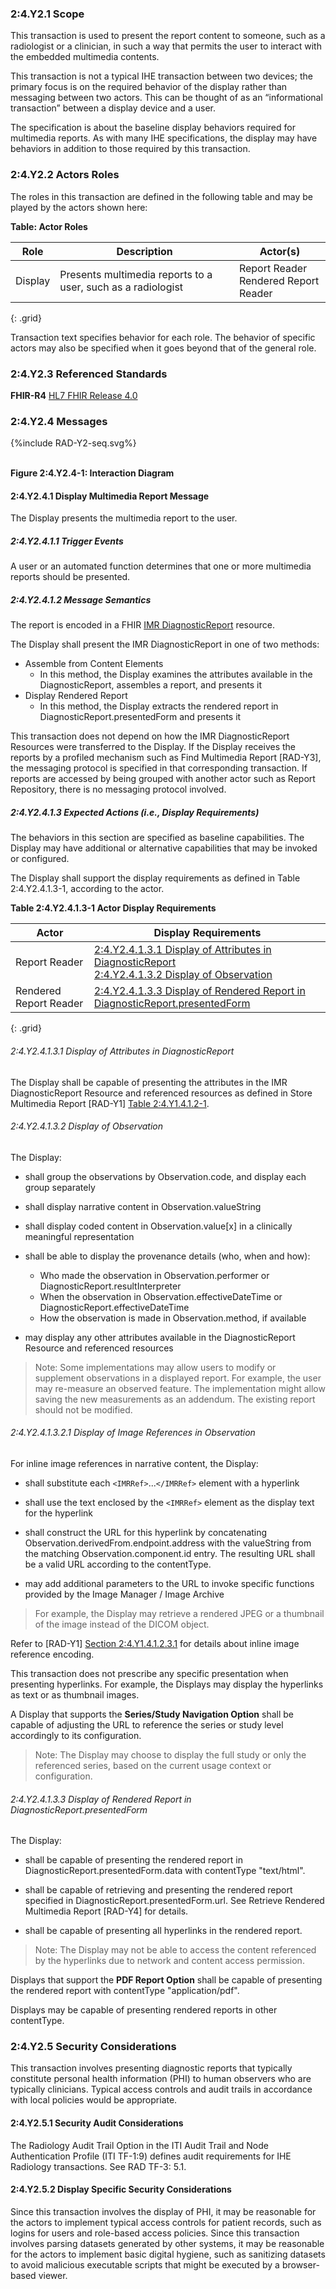 ### 2:4.Y2.1 Scope

This transaction is used to present the report content to someone, such as a radiologist or a clinician, in such a way that permits the user to interact with the embedded multimedia contents.

This transaction is not a typical IHE transaction between two devices; the primary focus is on the required behavior of the display rather than messaging between two actors. This can be thought of as an “informational transaction” between a display device and a user.

The specification is about the baseline display behaviors required for multimedia reports. As with many IHE specifications, the display may have behaviors in addition to those required by this transaction.

### 2:4.Y2.2 Actors Roles

The roles in this transaction are defined in the following table and may be played by the actors shown here:

**Table: Actor Roles**

| Role      | Description                                   | Actor(s)          |
|-----------|-----------------------------------------------|-------------------|
| Display | Presents multimedia reports to a user, such as a radiologist    | Report Reader <br> Rendered Report Reader|
{: .grid}

Transaction text specifies behavior for each role. The behavior of specific actors may also be specified when it goes beyond that of the general role.

### 2:4.Y2.3 Referenced Standards

**FHIR-R4** [HL7 FHIR Release 4.0](http://www.hl7.org/FHIR/R4)

### 2:4.Y2.4 Messages

<div>
{%include RAD-Y2-seq.svg%}
</div>
<br clear="all">

**Figure 2:4.Y2.4-1: Interaction Diagram**

#### 2:4.Y2.4.1 Display Multimedia Report Message
The Display presents the multimedia report to the user.

##### 2:4.Y2.4.1.1 Trigger Events

A user or an automated function determines that one or more multimedia reports should be presented.

##### 2:4.Y2.4.1.2 Message Semantics

The report is encoded in a FHIR [IMR DiagnosticReport](StructureDefinition-imr-diagnosticreport.html) resource.

The Display shall present the IMR DiagnosticReport in one of two methods:

- Assemble from Content Elements
    - In this method, the Display examines the attributes available in the DiagnosticReport, assembles a report, and presents it
- Display Rendered Report
    - In this method, the Display extracts the rendered report in DiagnosticReport.presentedForm and presents it

This transaction does not depend on how the IMR DiagnosticReport Resources were transferred to the Display. If the Display receives the reports by a profiled mechanism such as Find Multimedia Report [RAD-Y3], the messaging protocol is specified in that corresponding transaction. If reports are accessed by being grouped with another actor such as Report Repository, there is no messaging protocol involved.

##### 2:4.Y2.4.1.3 Expected Actions (i.e., Display Requirements)

The behaviors in this section are specified as baseline capabilities. The Display may have additional or alternative capabilities that may be invoked or configured.

The Display shall support the display requirements as defined in Table 2:4.Y2.4.1.3-1, according to the actor.

**Table 2:4.Y2.4.1.3-1 Actor Display Requirements**

| Actor | Display Requirements |
|-------|----------------------|
| Report Reader | [2:4.Y2.4.1.3.1 Display of Attributes in DiagnosticReport](#24y24131-display-of-attributes-in-diagnosticreport) <br> [2:4.Y2.4.1.3.2 Display of Observation](#24y24132-display-of-observation) |
| Rendered Report Reader | [2:4.Y2.4.1.3.3 Display of Rendered Report in DiagnosticReport.presentedForm](#24y24133-display-of-rendered-report-in-diagnosticreportpresentedform) |
{: .grid}

###### 2:4.Y2.4.1.3.1 Display of Attributes in DiagnosticReport

The Display shall be capable of presenting the attributes in the IMR DiagnosticReport Resource and referenced resources as defined in Store Multimedia Report [RAD-Y1] [Table 2:4.Y1.4.1.2-1](RAD-Y1.html#24y141221-mapping-of-attributes-in-a-diagnostic-report).

###### 2:4.Y2.4.1.3.2 Display of Observation

The Display:

- shall group the observations by Observation.code, and display each group separately

- shall display narrative content in Observation.valueString

- shall display coded content in Observation.value[x] in a clinically meaningful representation

- shall be able to display the provenance details (who, when and how):
    - Who made the observation in Observation.performer or DiagnosticReport.resultInterpreter
    - When the observation in Observation.effectiveDateTime or DiagnosticReport.effectiveDateTime
    - How the observation is made in Observation.method, if available

- may display any other attributes available in the DiagnosticReport Resource and referenced resources

> Note: Some implementations may allow users to modify or supplement observations in a displayed report. For example, the user may re-measure an observed feature. The implementation might allow saving the new measurements as an addendum. The existing report should not be modified.

###### 2:4.Y2.4.1.3.2.1 Display of Image References in Observation

For inline image references in narrative content, the Display:

- shall substitute each `<IMRRef>`...`</IMRRef>` element with a hyperlink

- shall use the text enclosed by the `<IMRRef>` element as the display text for the hyperlink

- shall construct the URL for this hyperlink by concatenating Observation.derivedFrom.endpoint.address with the valueString from the matching Observation.component.id entry. The resulting URL shall be a valid URL according to the contentType.

- may add additional parameters to the URL to invoke specific functions provided by the Image Manager / Image Archive

> For example, the Display may retrieve a rendered JPEG or a thumbnail of the image instead of the DICOM object.

Refer to [RAD-Y1] [Section 2:4.Y1.4.1.2.3.1](RAD-Y1.html#24y141231-image-references-in-an-imr-observation-resource) for details about inline image reference encoding.

This transaction does not prescribe any specific presentation when presenting hyperlinks. For example, the Displays may display the hyperlinks as text or as thumbnail images.

A Display that supports the **Series/Study Navigation Option** shall be capable of adjusting the URL to reference the series or study level accordingly to its configuration.

> Note: The Display may choose to display the full study or only the referenced series, based on the current usage context or configuration.

###### 2:4.Y2.4.1.3.3 Display of Rendered Report in DiagnosticReport.presentedForm

The Display:

- shall be capable of presenting the rendered report in DiagnosticReport.presentedForm.data with contentType "text/html".

- shall be capable of retrieving and presenting the rendered report specified in DiagnosticReport.presentedForm.url. See Retrieve Rendered Multimedia Report [RAD-Y4] for details.

- shall be capable of presenting all hyperlinks in the rendered report.

> Note: The Display may not be able to access the content referenced by the hyperlinks due to network and content access permission.

Displays that support the **PDF Report Option** shall be capable of presenting the rendered report with contentType "application/pdf".

Displays may be capable of presenting rendered reports in other contentType.

### 2:4.Y2.5 Security Considerations

This transaction involves presenting diagnostic reports that typically constitute personal health
information (PHI) to human observers who are typically clinicians. Typical access controls and
audit trails in accordance with local policies would be appropriate.

#### 2:4.Y2.5.1 Security Audit Considerations

The Radiology Audit Trail Option in the ITI Audit Trail and Node Authentication Profile (ITI TF-1:9) defines audit requirements for IHE Radiology transactions. See RAD TF-3: 5.1.

#### 2:4.Y2.5.2 Display Specific Security Considerations

Since this transaction involves the display of PHI, it may be reasonable for the actors to implement typical access controls for patient records, such as logins for users and role-based access policies. Since this transaction involves parsing datasets generated by other systems, it may be reasonable for the actors to implement basic digital hygiene, such as sanitizing datasets to avoid malicious executable scripts that might be executed by a browser-based viewer.

